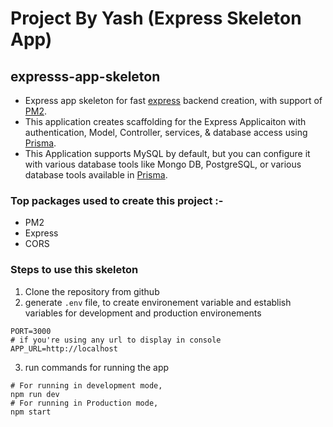 # Project By Yash (Express Skeleton App)

## expresss-app-skeleton

- Express app skeleton for fast [express](https://expressjs.com/en/starter/installing.html) backend creation, with support of [PM2](https://pm2.keymetrics.io/docs/usage/quick-start/).
- This application creates scaffolding for the Express Applicaiton with authentication, Model, Controller, services, & database access using [Prisma](https://www.prisma.io/docs).
- This Application supports MySQL by default, but you can configure it with various database tools like Mongo DB, PostgreSQL, or various database tools available in [Prisma](https://www.prisma.io/docs).

### Top packages used to create this project :-

- PM2
- Express
- CORS

### Steps to use this skeleton

1. Clone the repository from github
2. generate `.env` file, to create environement variable and establish variables for development and production environements

```env
PORT=3000
# if you're using any url to display in console
APP_URL=http://localhost
```

3. run commands for running the app

```shell
# For running in development mode,
npm run dev
# For running in Production mode,
npm start
```
